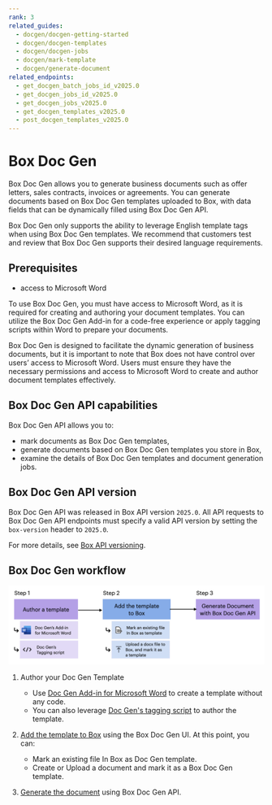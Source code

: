 ```yaml
---
rank: 3
related_guides:
  - docgen/docgen-getting-started
  - docgen/docgen-templates
  - docgen/docgen-jobs
  - docgen/mark-template
  - docgen/generate-document
related_endpoints:
  - get_docgen_batch_jobs_id_v2025.0
  - get_docgen_jobs_id_v2025.0
  - get_docgen_jobs_v2025.0
  - get_docgen_templates_v2025.0
  - post_docgen_templates_v2025.0
---
```


# Box Doc Gen

Box Doc Gen allows you to generate business documents such as offer letters, sales contracts, invoices or agreements.
You can generate documents based on Box Doc Gen templates uploaded to Box, with data fields that can be dynamically filled using Box Doc Gen API.

<Message type='notice'>
Box Doc Gen only supports the ability to leverage English template tags when
using Box Doc Gen templates. We recommend that customers test and review that Box Doc Gen supports their desired language requirements.

</Message>

## Prerequisites

* access to Microsoft Word

To use Box Doc Gen, you must have access to Microsoft Word, as it is required
for creating and authoring your document templates. You can utilize the Box Doc
Gen Add-in for a code-free experience or apply tagging scripts within Word to
prepare your documents.  

<Message type='notice'>
Box Doc Gen is designed to facilitate the dynamic generation of business
documents, but it is important to note that Box does not have control over
users’ access to Microsoft Word. Users must ensure they have the necessary
permissions and access to Microsoft Word to create and author document
templates effectively.

</Message>

## Box Doc Gen API capabilities

Box Doc Gen API allows you to:

* mark documents as Box Doc Gen templates,
* generate documents based on Box Doc Gen templates you store in Box,
* examine the details of Box Doc Gen templates and document generation jobs.

## Box Doc Gen API version

Box Doc Gen API was released in Box API version `2025.0`. All API requests to Box Doc Gen API endpoints must specify a valid API version by setting the `box-version` header to `2025.0`.

For more details, see [Box API versioning][api-versioning].

## Box Doc Gen workflow

![A flow diagram representing Box Doc Gen workflow](./images/docgen-workflow.png)

1. Author your Doc Gen Template
	* Use [Doc Gen Add-in for Microsoft Word][template-addin] to create a template without any code.
	* You can also leverage [Doc Gen's tagging script][tagging-script] to author the template.

2. [Add the template to Box][upload-template] using the Box Doc Gen UI. At this point, you can:
	* Mark an existing file In Box as Doc Gen template.
	* Create or Upload a document and mark it as a Box Doc Gen template.
3. [Generate the document][generate-document] using Box Doc Gen API.

[template-addin]: https://support.box.com/hc/en-us/articles/36587535449747-Installing-Box-Doc-Gen-Add-in
[template-tags]: https://support.box.com/hc/en-us/articles/36151895655059-Creating-A-Box-Doc-Gen-Template-Manually
[json-template]: https://support.box.com/hc/en-us/articles/36148012877843-Creating-a-Box-Doc-Gen-Template-using-JSON-data
[tagging-script]: https://support.box.com/hc/en-us/articles/36149723736723-Template-tags-reference
[upload-template]: https://support.box.com/hc/en-us/articles/36587432368275-Managing-Box-Doc-Gen-Templates-in-Relay
[generate-document]: g://docgen/generate-document
[api-versioning]:g://api-calls/api-versioning-strategy